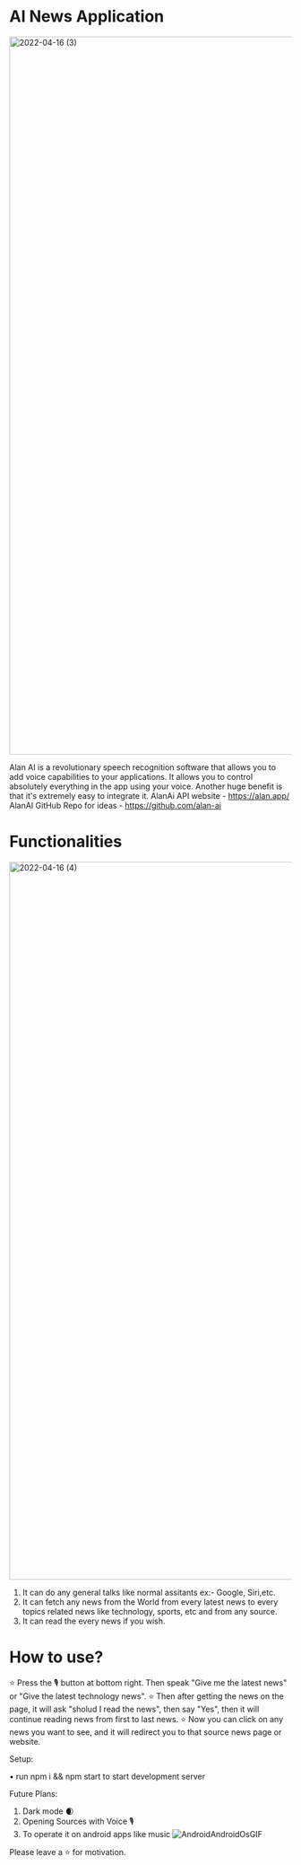 # AI News Application 
<img width="1280" alt="2022-04-16 (3)" src="https://user-images.githubusercontent.com/76739126/163685437-75f5f653-838a-469a-85d2-55b6b0f4f833.png">



Alan AI is a revolutionary speech recognition software that allows you to add voice capabilities to your applications. It allows you to control absolutely everything in the app using your voice. Another huge benefit is that it's extremely easy to integrate it.
AlanAi API website - https://alan.app/
AlanAI GitHub Repo for ideas - https://github.com/alan-ai


# Functionalities

<img width="1280" alt="2022-04-16 (4)" src="https://user-images.githubusercontent.com/76739126/163685550-549727fd-fc0e-4b46-ac4d-4ff494857738.png">

1) It can do any general talks like normal assitants ex:- Google, Siri,etc.
2) It can fetch any news from the World from every latest news to every topics related news like technology, sports, etc and from any source.
3) It can read the every news if you wish. 

# How to use?

⭐ Press the 🎙️ button at bottom right. Then speak "Give me the latest news" or "Give the latest technology news".
⭐ Then after getting the news on the page, it will ask "sholud I read the news", then say "Yes", then it will continue reading news from first to last news.
⭐ Now you can click on any news you want to see, and it will redirect you to that source news page or website.

Setup:

• run npm i && npm start to start development server

Future Plans:

1) Dark mode 🌒
2) Opening Sources with Voice 🎙️
3) To operate it on android apps like music ![AndroidAndroidOsGIF](https://user-images.githubusercontent.com/76739126/163260161-11d505e8-2ce3-43ea-a868-c91a00501e64.gif)

Please leave a ⭐ for motivation.
